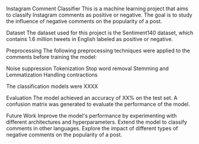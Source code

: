 Instagram Comment Classifier
This is a machine learning project that aims to classify Instagram comments as positive or negative. The goal is to study the influence of negative comments on the popularity of a post.

Dataset
The dataset used for this project is the Sentiment140 dataset, which contains 1.6 million tweets in English labeled as positive or negative.

Preprocessing
The following preprocessing techniques were applied to the comments before training the model:

Noise suppression
Tokenization
Stop word removal
Stemming and Lemmatization
Handling contractions

The classification models were XXXX

Evaluation
The model achieved an accuracy of XX% on the test set. A confusion matrix was generated to evaluate the performance of the model.

Future Work
Improve the model's performance by experimenting with different architectures and hyperparameters.
Extend the model to classify comments in other languages.
Explore the impact of different types of negative comments on the popularity of a post.
